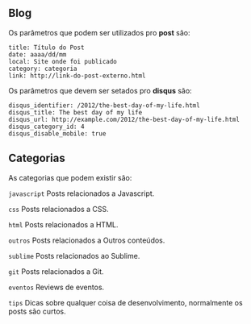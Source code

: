 ## Blog

Os parâmetros que podem ser utilizados pro **post** são:

```
title: Título do Post
date: aaaa/dd/mm
local: Site onde foi publicado
category: categoria
link: http://link-do-post-externo.html
```

Os parâmetros que devem ser setados pro **disqus** são:

```
disqus_identifier: /2012/the-best-day-of-my-life.html
disqus_title: The best day of my life
disqus_url: http://example.com/2012/the-best-day-of-my-life.html
disqus_category_id: 4
disqus_disable_mobile: true
```

## Categorias
As categorias que podem existir são:

`javascript`
Posts relacionados a Javascript.

`css`
Posts relacionados a CSS.

`html`
Posts relacionados a HTML.

`outros`
Posts relacionados a Outros conteúdos.

`sublime`
Posts relacionados ao Sublime.

`git`
Posts relacionados a Git.

`eventos`
Reviews de eventos.

`tips`
Dicas sobre qualquer coisa de desenvolvimento, normalmente os posts são curtos.

